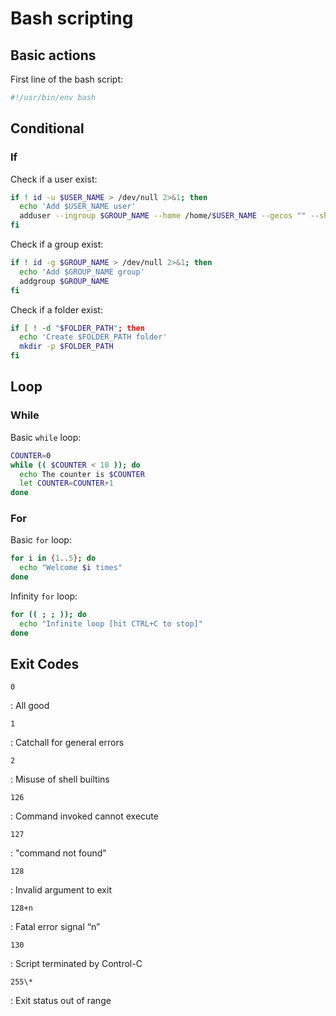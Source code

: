 # Bash scripting

## Basic actions

First line of the bash script:

```bash
#!/usr/bin/env bash
```

## Conditional

### If

Check if a user exist:

```bash
if ! id -u $USER_NAME > /dev/null 2>&1; then
  echo 'Add $USER_NAME user'
  adduser --ingroup $GROUP_NAME --home /home/$USER_NAME --gecos "" --shell /bin/bash --disabled-password $USER_NAME 
fi
```

Check if a group exist:

```bash
if ! id -g $GROUP_NAME > /dev/null 2>&1; then
  echo 'Add $GROUP_NAME group'
  addgroup $GROUP_NAME
fi
```

Check if a folder exist:

```bash
if [ ! -d "$FOLDER_PATH"; then
  echo 'Create $FOLDER_PATH folder'
  mkdir -p $FOLDER_PATH
fi
```

## Loop

### While

Basic `while` loop:

```bash
COUNTER=0
while (( $COUNTER < 10 )); do
  echo The counter is $COUNTER
  let COUNTER=COUNTER+1
done
```

### For

Basic `for` loop:

```bash
for i in {1..5}; do
  echo "Welcome $i times"
done
```

Infinity `for` loop:

```bash
for (( ; ; )); do
  echo "Infinite loop [hit CTRL+C to stop]"
done
```

## Exit Codes

`0`

:   All good

`1`

:   Catchall for general errors

`2`

:   Misuse of shell builtins

`126`

:   Command invoked cannot execute

`127`

:   "command not found"

`128`

:   Invalid argument to exit

`128+n`

:   Fatal error signal “n”

`130`

:   Script terminated by Control-C

`255\*`

:   Exit status out of range
